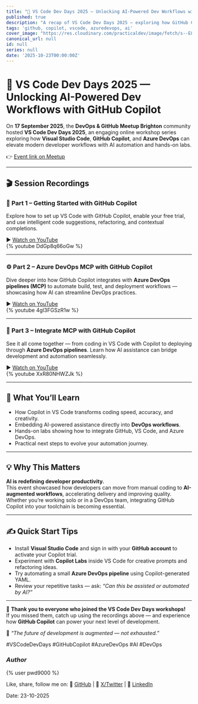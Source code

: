 ```yaml
---
title: "🚀 VS Code Dev Days 2025 — Unlocking AI-Powered Dev Workflows with GitHub Copilot"
published: true
description: "A recap of VS Code Dev Days 2025 — exploring how GitHub Copilot and Azure DevOps elevate developer workflows with AI automation and hands-on labs."
tags: 'github, copilot, vscode, azuredevops, ai'
cover_image: "https://res.cloudinary.com/practicaldev/image/fetch/s--E8C7Rm4E--/c_imagga_scale,f_auto,fl_progressive,h_420,q_auto,w_1000/https://www.meetup.com/_next/image/?url=https%3A%2F%2Fsecure.meetupstatic.com%2Fphotos%2Fevent%2F1%2Fhighres_523715397.jpeg&w=1200&q=75"
canonical_url: null
id: null
series: null
date: '2025-10-23T00:00:00Z'
---
```


# 🚀 VS Code Dev Days 2025 — Unlocking AI-Powered Dev Workflows with GitHub Copilot

On **17 September 2025**, the **DevOps & GitHub Meetup Brighton** community hosted **VS Code Dev Days 2025**, an engaging online workshop series exploring how **Visual Studio Code**, **GitHub Copilot**, and **Azure DevOps** can elevate modern developer workflows with AI automation and hands-on labs.

👉 [Event link on Meetup](https://www.meetup.com/devops-github-conf-brighton/events/310385643/?eventOrigin=group_past_events/)

---

## 🎬 Session Recordings

### 🧩 Part 1 – Getting Started with GitHub Copilot
Explore how to set up VS Code with GitHub Copilot, enable your free trial, and use intelligent code suggestions, refactoring, and contextual completions.

▶️ [Watch on YouTube](https://youtu.be/DdGp8q66oGw)  
{% youtube DdGp8q66oGw %}

---

### ⚙️ Part 2 – Azure DevOps MCP with GitHub Copilot
Dive deeper into how GitHub Copilot integrates with **Azure DevOps pipelines (MCP)** to automate build, test, and deployment workflows — showcasing how AI can streamline DevOps practices.

▶️ [Watch on YouTube](https://youtu.be/4gI3FGSzR1w)  
{% youtube 4gI3FGSzR1w %}

---

### 🔗 Part 3 – Integrate MCP with GitHub Copilot
See it all come together — from coding in VS Code with Copilot to deploying through **Azure DevOps pipelines**. Learn how AI assistance can bridge development and automation seamlessly.

▶️ [Watch on YouTube](https://youtu.be/XxR80NHWZJk)  
{% youtube XxR80NHWZJk %}

---

## 🧠 What You’ll Learn

- How Copilot in VS Code transforms coding speed, accuracy, and creativity.  
- Embedding AI-powered assistance directly into **DevOps workflows**.  
- Hands-on labs showing how to integrate GitHub, VS Code, and Azure DevOps.  
- Practical next steps to evolve your automation journey.

---

## 💡 Why This Matters

**AI is redefining developer productivity.**  
This event showcased how developers can move from manual coding to **AI-augmented workflows**, accelerating delivery and improving quality. Whether you’re working solo or in a DevOps team, integrating GitHub Copilot into your toolchain is becoming essential.

---

## ✍️ Quick Start Tips

- Install **Visual Studio Code** and sign in with your **GitHub account** to activate your Copilot trial.  
- Experiment with **Copilot Labs** inside VS Code for creative prompts and refactoring ideas.  
- Try automating a small **Azure DevOps pipeline** using Copilot-generated YAML.  
- Review your repetitive tasks — ask: *“Can this be assisted or automated by AI?”*

---

🎉 **Thank you to everyone who joined the VS Code Dev Days workshops!**  
If you missed them, catch up using the recordings above — and experience how **GitHub Copilot** can power your next level of development.  

💬 _“The future of development is augmented — not exhausted.”_

#VSCodeDevDays #GitHubCopilot #AzureDevOps #AI #DevOps

### _Author_

{% user pwd9000 %}

Like, share, follow me on: :octopus: [GitHub](https://github.com/Pwd9000-ML) | :penguin: [X/Twitter](https://x.com/pwd9000) | :space_invader: [LinkedIn](https://www.linkedin.com/in/marcel-pwd9000//)

Date: 23-10-2025
